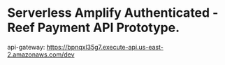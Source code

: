 # Serverless Amplify Authenticated - Reef Payment API Prototype.

api-gateway: https://bpnqxl35g7.execute-api.us-east-2.amazonaws.com/dev 